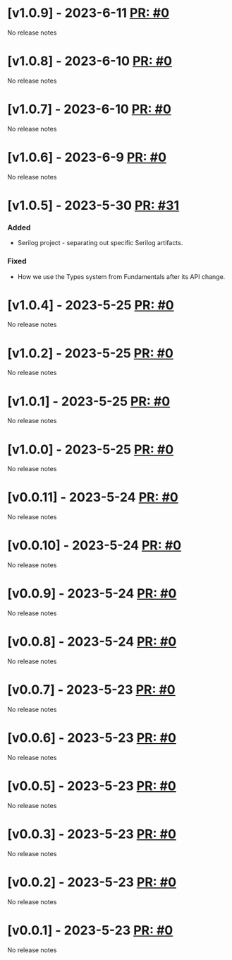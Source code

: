 # [v1.0.9] - 2023-6-11 [PR: #0]()

No release notes

# [v1.0.8] - 2023-6-10 [PR: #0]()

No release notes

# [v1.0.7] - 2023-6-10 [PR: #0]()

No release notes

# [v1.0.6] - 2023-6-9 [PR: #0]()

No release notes

# [v1.0.5] - 2023-5-30 [PR: #31](https://github.com/aksio-insurtech/ApplicationModel/pull/31)

### Added

- Serilog project - separating out specific Serilog artifacts.

### Fixed

- How we use the Types system from Fundamentals after its API change.

# [v1.0.4] - 2023-5-25 [PR: #0]()

No release notes

# [v1.0.2] - 2023-5-25 [PR: #0]()

No release notes

# [v1.0.1] - 2023-5-25 [PR: #0]()

No release notes

# [v1.0.0] - 2023-5-25 [PR: #0]()

No release notes

# [v0.0.11] - 2023-5-24 [PR: #0]()

No release notes

# [v0.0.10] - 2023-5-24 [PR: #0]()

No release notes

# [v0.0.9] - 2023-5-24 [PR: #0]()

No release notes

# [v0.0.8] - 2023-5-24 [PR: #0]()

No release notes

# [v0.0.7] - 2023-5-23 [PR: #0]()

No release notes

# [v0.0.6] - 2023-5-23 [PR: #0]()

No release notes

# [v0.0.5] - 2023-5-23 [PR: #0]()

No release notes

# [v0.0.3] - 2023-5-23 [PR: #0]()

No release notes

# [v0.0.2] - 2023-5-23 [PR: #0]()

No release notes

# [v0.0.1] - 2023-5-23 [PR: #0]()

No release notes

